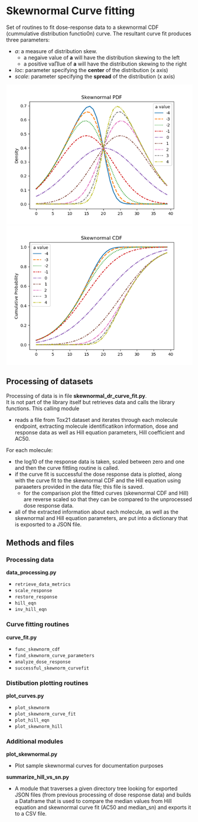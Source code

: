 # Skewnormal Curve fitting
Set of routines to fit dose-response data to a skewnormal CDF (cummulative distribution functio0n) curve.
The resultant curve fit produces three parameters:
- *a*:      a measure of distribution skew.
    - a negaive value of **a** will have the distribution skewing to the left
    - a positive va∏lue of **a** will have the distribution skewing to the right 
- *loc*:    parameter specifying the **center** of the distribution (x axis)
- *scale*:  parameter specifying the **spread** of the distribution (x axis)

<img src="sample_skewnormal_plots/sn_pd_all_a.png" alt="Skewnormal PDF" width="600"/>
<img src="sample_skewnormal_plots/sn_cd_all_a.png" alt="Skewnormal PDF" width="600"/>
<!-- ![Skewnormal PDF 'a' variest](sample_skewnormal_plots/sn_pd_all_a.png )
![Skewnormal CDF 'a' varies](sample_skewnormal_plots/sn_cd_all_a.png) -->


## Processing of datasets
Processing of data is in file **skewnormal_dr_curve_fit.py**.  
It is not part of the library itself but retrieves data and calls the library functions.
This calling module
- reads a file from Tox21 dataset and iterates through each molecule endpoint, extracting molecule identificatikon information, dose and response data as well as Hill equation parameters, Hill coefficient and AC50.   

For each molecule:
- the log10 of the response data is taken, scaled between zero and one and then the curve fittling routine is called.  
- if the curve fit is successful the dose response data is plotted, along with the curve fit to the skewnormal CDF and the Hill equation using paraaeters provided in the data file; this file is saved.
    - for the comparison plot the fitted curves (skewnormal CDF and Hill) are reverse scaled so that they can be compared to the unprocessed dose response data.
- all of the extracted information about each molecule, as well as the skewnormal and Hill equation parameters, are put into a dictionary that is exposrted to a JSON file.


## Methods and files
### Processing data
**data_processing.py**
- `retrieve_data_metrics`
- `scale_response`
- `restore_response`
- `hill_eqn`
- `inv_hill_eqn`

### Curve fitting routines
**curve_fit.py**
- `func_skewnorm_cdf`
- `find_skewnorm_curve_parameters`
- `analyze_dose_response`
- `successful_skewnorm_curvefit`


### Distibution plotting routines
**plot_curves.py**
- `plot_skewnorm`
- `plot_skewnorm_curve_fit`
- `plot_hill_eqn`
- `plot_skewnorm_hill`

### Additional modules
**plot_skewnormal.py**
- Plot sample skewnormal curves for documentation purposes

**summarize_hill_vs_sn.py**
- A module that traverses a given directory tree looking for exported JSON files (from previous processing of dose response data) and builds a Dataframe that is used to compare the median values from Hill equation and skewnormal curve fit (AC50 and median_sn) and exports it to a CSV file.
